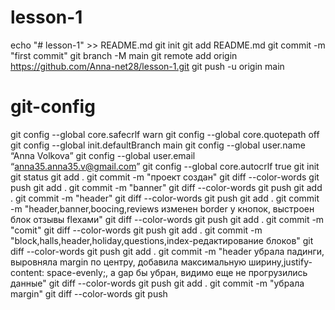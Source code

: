 # lesson-1
echo "# lesson-1" >> README.md
git init
git add README.md
git commit -m "first commit"
git branch -M main
git remote add origin https://github.com/Anna-net28/lesson-1.git
git push -u origin main
# git-config
git config --global core.safecrlf warn
git config --global core.quotepath off
git config --global init.defaultBranch main
git config --global user.name “Anna Volkova”
git config --global user.email “anna35.anna35.v@gmail.com”
git config --global core.autocrlf true
git init
git status
git add .
git commit -m "проект создан"
git diff --color-words
git push
git add .
git commit -m "banner"
git diff --color-words
git push
git add .
git commit -m "header"
git diff --color-words
git push
git add .
git commit -m "header,banner,boocing,reviews изменен border у кнопок, выстроен блок отзывы flexами"
git diff --color-words
git push
git add .
git commit -m "comit"
git diff --color-words
git push
git add .
git commit -m "block,halls,header,holiday,questions,index-редактирование блоков"
git diff --color-words
git push
git add .
git commit -m "header убрала падинги, выровняла margin по центру, добавила максимальную ширину,justify-content: space-evenly;, а gap бы убран, видимо еще не прогрузились данные"
git diff --color-words
git push
git add .
git commit -m "убрала margin"
git diff --color-words
git push